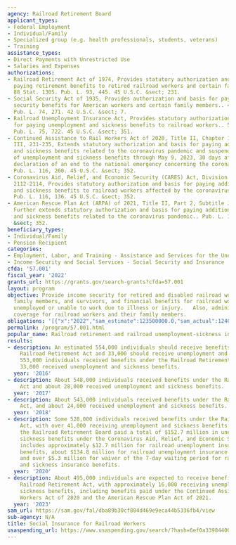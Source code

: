 ```yaml
---
agency: Railroad Retirement Board
applicant_types:
- Federal Employment
- Individual/Family
- Specialized group (e.g. health professionals, students, veterans)
- Training
assistance_types:
- Direct Payments with Unrestricted Use
- Salaries and Expenses
authorizations:
- Railroad Retirement Act of 1974, Provides statutory authorization and basis for
  paying retirement benefits to retired railroad workers and certain family members..
  88 Stat. 1305. Pub. L. 93, 445. 45 U.S.C. &sect; 231.
- Social Security Act of 1935, Provides authorization and basis for paying social
  security benefits for American workers and certain family members.. 49 Stat. 620.
  Pub. L. 74, 271. 42 U.S.C. &sect; 7.
- Railroad Unemployment Insurance Act, Provides statutory authorization and basis
  for paying unemployment and sickness benefits to railroad workers.. 52 Stat. 1094.
  Pub. L. 75, 722. 45 U.S.C. &sect; 351.
- Continued Assistance to Rail Workers Act of 2020, Title II, Chapter I, Subchapter
  III, 231-235, Extends statutory authorization and basis for paying additional unemployment
  and sickness benefits related to the coronavirus pandemic and suspended sequestration
  of unemployment and sickness benefits through May 9, 2023, 30 days after the Presidential
  declaration of an end to the national emergency concerning the coronavirus pandemic..
  Pub. L. 116, 260. 45 U.S.C. &sect; 352.
- Coronavirus Aid, Relief, and Economic Security (CARES) Act, Division A, Title II,
  2112-2114, Provides statutory authorization and basis for paying additional unemployment
  and sickness benefits to railroad workers affected by the coronavirus pandemic..
  Pub. L. 116, 136. 45 U.S.C. &sect; 352.
- American Rescue Plan Act (ARPA) of 2021, Title II, Part 2, Subtitle J, 2901-2904,
  Further extends statutory authorization and basis for paying additional unemployment
  and sickness benefits related to the coronavirus pandemic.. Pub. L. 117, 2. 45 U.S.C.
  &sect; 352.
beneficiary_types:
- Individual/Family
- Pension Recipient
categories:
- Employment, Labor, and Training - Assistance and Services for the Unemployed
- Income Security and Social Services - Social Security and Insurance
cfda: '57.001'
fiscal_year: '2022'
grants_url: https://grants.gov/search-grants?cfda=57.001
layout: program
objective: Provide income security for retired and disabled railroad workers, their
  family members, and survivors, and financial benefits for railroad workers who are
  unemployed or unable to work due to illness or injury.   Also, administer Medicare
  coverage for railroad workers and their family members.
obligations: '[{"x":"2022","sam_estimate":123500000.0,"sam_actual":124000000.0,"usa_spending_actual":13552382629.759998},{"x":"2023","sam_estimate":128000000.0,"sam_actual":0.0,"usa_spending_actual":14094087893.68},{"x":"2024","sam_estimate":132000000.0,"sam_actual":0.0,"usa_spending_actual":14354936632.679998}]'
permalink: /program/57.001.html
popular_name: Railroad retirement and railroad unemployment-sickness insurance programs.
results:
- description: An estimated 554,000 individuals should receive benefits under the
    Railroad Retirement Act and 33,000 should receive unemployment and sickness benefits.  About
    553,000 individuals received benefits under the Railroad Retirement Act and approximately
    33,000 received unemployment and sickness benefits.
  year: '2016'
- description: About 548,000 individuals received benefits under the Railroad Retirement
    Act and about 28,000 received unemployment and sickness benefits.
  year: '2017'
- description: About 543,000 individuals received benefits under the Railroad Retirement
    Act, and about 24,000 received unemployment and sickness benefits.
  year: '2018'
- description: Some 528,000 individuals received benefits under the Railroad Retirement
    Act, with over 41,000 receiving unemployment and sickness benefits. In addition,
    the Railroad Retirement Board paid a total of $152.7 million in unemployment and
    sickness benefits under the Coronavirus Aid, Relief, and Economic Security Act.  This
    includes approximately $12.7 million for railroad unemployment insurance extended
    benefits, about $134.8 million for railroad unemployment insurance enhanced benefits,
    and over $5.3 million for waiver of the 7-day waiting period for railroad unemployment
    and sickness insurance benefits.
  year: '2020'
- description: About 495,000 individuals are expected to receive benefits under the
    Railroad Retirement Act, with approximately 16,000 receiving unemployment and
    sickness benefits, including benefits paid under the Continued Assistance to Rail
    Workers Act of 2020 and the American Rescue Plan Act of 2021.
  year: '2023'
sam_url: https://sam.gov/fal/dba89b30cf804d469e9eca44b5336fb4/view
sub-agency: N/A
title: Social Insurance for Railroad Workers
usaspending_url: https://www.usaspending.gov/search/?hash=6ef0a33984400a01efe10e1e13292dd6
---
```

